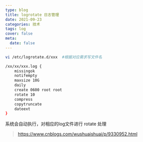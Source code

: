 ```yaml
---
type: blog
title: logrotate 日志管理
date: 2021-09-23
categories: 技术
tags: log
cover: false
meta:
  date: false
---
```




<!-- more -->

```bash
vi /etc/logrotate.d/xxx  #根据对应需求写文件名
```

```bash
/xx/xx/xxx.log {
    missingok
    notifempty
    maxsize 10G
    daily
    create 0600 root root
    rotate 10
    compress
    copytruncate
    dateext
}
```

系统会自动执行，对相应的log文件进行 rotate 处理



> https://www.cnblogs.com/wushuaishuai/p/9330952.html